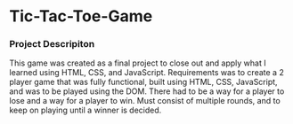 # Tic-Tac-Toe-Game
### Project Descripiton
This game was created as a final project to close out and apply what I learned using HTML, CSS, and JavaScript. Requirements was to create a 2 player game that was fully functional, built using HTML, CSS, JavaScript, and was to be played using the DOM. There had to be a way for a player to lose and a way for a player to win. Must consist of multiple rounds, and to keep on playing until a winner is decided.
